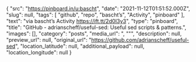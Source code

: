{
  "src": "https://pinboard.in/u:bascht",
  "date": "2021-11-12T01:51:52.000Z",
  "slug": null,
  "tags": [
    "github",
    "repo",
    "bascht’s",
    "Activity",
    "pinboard"
  ],
  "text": "via bascht’s Activity https://ift.tt/2d0I3y3",
  "type": "pinboard",
  "title": "GitHub - adrianscheff/useful-sed: Useful sed scripts & patterns.",
  "images": [],
  "category": "posts",
  "media_url": ", \"\"",
  "description": null,
  "preview_url": null,
  "original_url": "https://github.com/adrianscheff/useful-sed",
  "location_latitude": null,
  "additional_payload": null,
  "location_longitude": null
}